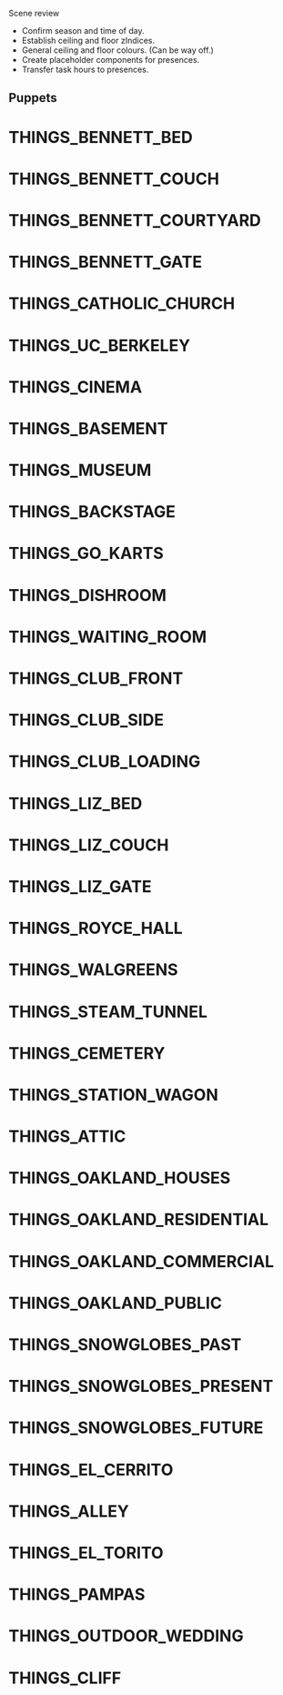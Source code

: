 Scene review

* Confirm season and time of day.
* Establish ceiling and floor zIndices.
* General ceiling and floor colours. (Can be way off.)
* Create placeholder components for presences.
* Transfer task hours to presences.

## Puppets

# THINGS_BENNETT_BED
# THINGS_BENNETT_COUCH
# THINGS_BENNETT_COURTYARD
# THINGS_BENNETT_GATE
# THINGS_CATHOLIC_CHURCH
# THINGS_UC_BERKELEY
# THINGS_CINEMA
# THINGS_BASEMENT
# THINGS_MUSEUM
# THINGS_BACKSTAGE
# THINGS_GO_KARTS
# THINGS_DISHROOM
# THINGS_WAITING_ROOM

# THINGS_CLUB_FRONT
# THINGS_CLUB_SIDE
# THINGS_CLUB_LOADING
# THINGS_LIZ_BED
# THINGS_LIZ_COUCH
# THINGS_LIZ_GATE
# THINGS_ROYCE_HALL
# THINGS_WALGREENS
# THINGS_STEAM_TUNNEL
# THINGS_CEMETERY
# THINGS_STATION_WAGON
# THINGS_ATTIC

# THINGS_OAKLAND_HOUSES
# THINGS_OAKLAND_RESIDENTIAL
# THINGS_OAKLAND_COMMERCIAL
# THINGS_OAKLAND_PUBLIC
# THINGS_SNOWGLOBES_PAST
# THINGS_SNOWGLOBES_PRESENT
# THINGS_SNOWGLOBES_FUTURE
# THINGS_EL_CERRITO
# THINGS_ALLEY
# THINGS_EL_TORITO
# THINGS_PAMPAS
# THINGS_OUTDOOR_WEDDING
# THINGS_CLIFF